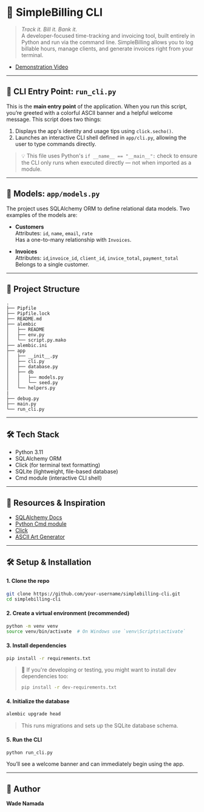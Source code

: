 # 💼 SimpleBilling CLI

> _Track it. Bill it. Bank it._  
A developer-focused time-tracking and invoicing tool, built entirely in Python and run via the command line. SimpleBilling allows you to log billable hours, manage clients, and generate invoices right from your terminal.

- [Demonstration Video](https://drive.google.com/file/d/1yuU81UnBvqMkgoblpne2UiCFcuCsrqYE/view?usp=drive_link)

---


## 🚀 CLI Entry Point: `run_cli.py`

This is the **main entry point** of the application. When you run this script, you’re greeted with a colorful ASCII banner and a helpful welcome message. This script does two things:

1. Displays the app's identity and usage tips using `click.secho()`.
2. Launches an interactive CLI shell defined in `app/cli.py`, allowing the user to type commands directly.

> 💡 This file uses Python's `if __name__ == "__main__":` check to ensure the CLI only runs when executed directly — not when imported as a module.

---


## 🧬 Models: `app/models.py`

The project uses SQLAlchemy ORM to define relational data models. Two examples of the models are:

- **Customers**  
  Attributes: `id`, `name`, `email`, `rate`  
  Has a one-to-many relationship with `Invoices`.

- **Invoices**  
  Attributes: `id`,`invoice_id`, `client_id`, `invice_total`, `payment_total`  
  Belongs to a single customer.


---

## 📁 Project Structure

```
.
├── Pipfile
├── Pipfile.lock
├── README.md
├── alembic
│   ├── README
│   ├── env.py
│   └── script.py.mako
├── alembic.ini
├── app
│   ├── __init__.py
│   ├── cli.py
│   ├── database.py
│   ├── db
│   │   ├── models.py
│   │   └── seed.py
│   └── helpers.py
|
├── debug.py
├── main.py
└── run_cli.py

```

---

## 🛠️ Tech Stack

- Python 3.11
- SQLAlchemy ORM
- Click (for terminal text formatting)
- SQLite (lightweight, file-based database)
- Cmd module (interactive CLI shell)


---

## 🔗 Resources & Inspiration

- [SQLAlchemy Docs](https://docs.sqlalchemy.org/)
- [Python Cmd module](https://docs.python.org/3/library/cmd.html)
- [Click](https://click.palletsprojects.com/)
- [ASCII Art Generator](https://patorjk.com/software/taag/)

---
## 🛠️ Setup & Installation

#### 1. **Clone the repo**

```bash
git clone https://github.com/your-username/simplebilling-cli.git
cd simplebilling-cli
```

#### 2. **Create a virtual environment (recommended)**

```bash
python -m venv venv
source venv/bin/activate  # On Windows use `venv\Scripts\activate`
```

#### 3. **Install dependencies**

```bash
pip install -r requirements.txt
```

> 🧪 If you're developing or testing, you might want to install dev dependencies too:
> 
> ```bash
> pip install -r dev-requirements.txt
> ```

#### 4. **Initialize the database**

```bash
alembic upgrade head
```

> This runs migrations and sets up the SQLite database schema.

#### 5. **Run the CLI**

```bash
python run_cli.py
```

You’ll see a welcome banner and can immediately begin using the app.

---



## 👤 Author

**Wade Namada**  
